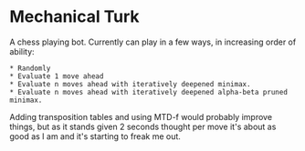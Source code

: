 # Mechanical Turk

A chess playing bot. Currently can play in a few ways, in increasing order of ability:
 
	* Randomly 
	* Evaluate 1 move ahead
	* Evaluate n moves ahead with iteratively deepened minimax.
	* Evaluate n moves ahead with iteratively deepened alpha-beta pruned minimax.

Adding transposition tables and using MTD-f would probably improve things, but as it stands given 2 seconds thought per move it's about as good as I am and it's starting to freak me out.
